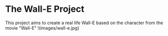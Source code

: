 # The Wall-E Project
This project aims to create a real life Wall-E based on the character from the movie "Wall-E"
!(images/wall-e.jpg)
